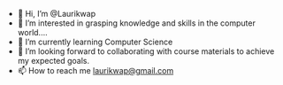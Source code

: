 - 👋 Hi, I’m @Laurikwap
- 👀 I’m interested in grasping knowledge and skills in the computer world....
- 🌱 I’m currently learning Computer Science 
- 💞️ I’m looking forward to collaborating with course materials to achieve my expected goals.
- 📫 How to reach me laurikwap@gmail.com

<!---
Laurikwap/Laurikwap is a ✨ special ✨ repository because its `README.md` (this file) appears on your GitHub profile.
You can click the Preview link to take a look at your changes.
--->
